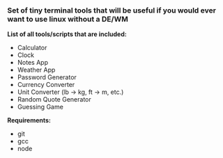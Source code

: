 ### Set of tiny terminal tools that will be useful if you would ever want to use linux without a DE/WM

**List of all tools/scripts that are included:**
- Calculator
- Clock
- Notes App
- Weather App
- Password Generator
- Currency Converter
- Unit Converter (lb -> kg, ft -> m, etc.)
- Random Quote Generator
- Guessing Game

**Requirements:**
- git
- gcc
- node
